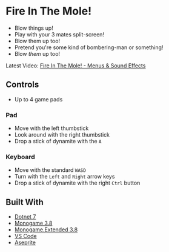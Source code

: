 # Fire In The Mole!
 - Blow things up!
 - Play with your 3 mates split-screen!
 - Blow them up too!
 - Pretend you're some kind of bombering-man or something!
 - Blow *them* up too!

Latest Video: [Fire In The Mole! - Menus & Sound Effects](https://youtu.be/fsqe0_dCTO8)

## Controls
 - Up to 4 game pads

### Pad
 - Move with the left thumbstick
 - Look around with the right thumbstick
 - Drop a stick of dynamite with the `A`

### Keyboard
 - Move with the standard `WASD`
 - Turn with the `Left` and `Right` arrow keys
 - Drop a stick of dynamite with the right `Ctrl` button

## Built With
 - [Dotnet 7](https://dotnet.microsoft.com/)
 - [Monogame 3.8](https://www.monogame.net/)
 - [Monogame.Extended 3.8](https://www.monogameextended.net/)
 - [VS Code](https://code.visualstudio.com/)
 - [Aseprite](https://www.aseprite.org/)
